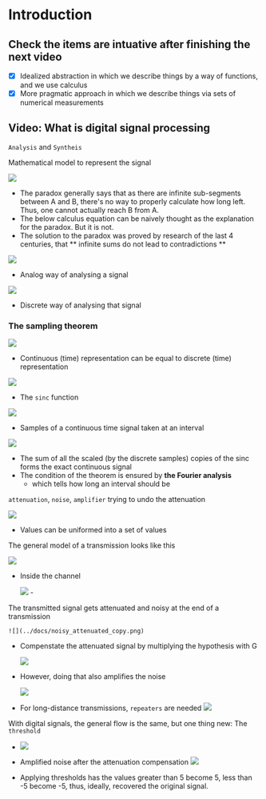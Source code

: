 # Introduction
## Check the items are intuative after finishing the next video
- [x] Idealized abstraction in which we describe things by a way of functions, and we use calculus
- [x] More pragmatic approach in which we describe things via sets of numerical measurements

## Video: What is digital signal processing
`Analysis` and `Syntheis`

Mathematical model to represent the signal

![](../docs/dichotomy_paradox.png)
- The paradox generally says that as there are infinite sub-segments between A and B, there's no way to properly calculate how long left. Thus, one cannot actually reach B from A.
- The below calculus equation can be naively thought as the explanation for the paradox. But it is not.
- The solution to the paradox was proved by research of the last 4 centuries, that ** infinite sums do not lead to contradictions **


![](../docs/a_analysis_analog_perspective.png)
- Analog way of analysing a signal

![](../docs/an_analysis_discrete_perspective.png)
- Discrete way of analysing that signal

### The sampling theorem
![](../docs/the_sampling_theorem.png)
- Continuous (time) representation can be equal to discrete (time) representation

![](../docs/sinc.png)
- The `sinc` function

![](../docs/take_measurements.png)
- Samples of a continuous time signal taken at an interval

![](../docs/summing_the_copies_of_sincs.png)
- The sum of all the scaled (by the discrete samples) copies of the sinc forms the exact continuous signal
- The condition of the theorem is ensured by **the Fourier analysis**
    - which tells how long an interval should be

`attenuation`, `noise`, `amplifier` trying to undo the attenuation

![](../docs/amplitude_discretization.png)
- Values can be uniformed into a set of values


The general model of a transmission looks like this

![](../docs/general_model_of_transmission.png)
- Inside the channel

    ![](../docs/inside_a_channel.png)
        - <explain here>

The transmitted signal gets attenuated and noisy at the end of a transmission

    ![](../docs/noisy_attenuated_copy.png)

- Compenstate the attenuated signal by multiplying the hypothesis with G

    ![](../docs/compensate_the_attenuation.png)

- However, doing that also amplifies the noise

    ![](../docs/attenuation_undone_but_noise_amplified.png)

- For long-distance transmissions, `repeaters` are needed
    ![](../docs/repeaters.png)


With digital signals, the general flow is the same, but one thing new: The `threshold`
- ![](../docs/digital_channel.png)

- Amplified noise after the attenuation compensation
    ![](../docs/noisy_undone_attenuation_in_digital_signal.png)

- Applying thresholds has the values greater than 5 become 5, less than -5 become -5, thus, ideally, recovered the original signal.